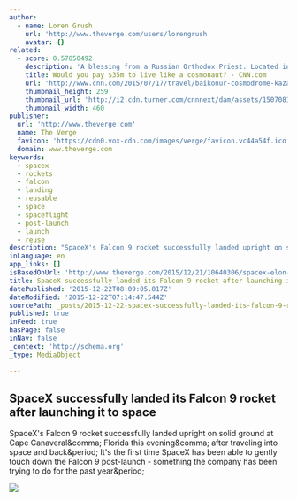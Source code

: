 ```yaml
---
author:
  - name: Loren Grush
    url: 'http://www.theverge.com/users/lorengrush'
    avatar: {}
related:
  - score: 0.57850492
    description: 'A blessing from a Russian Orthodox Priest. Located in the remote steppes of Kazakhstan, Baikonur Cosmodrome occupies a unique space between tradition and cutting edge technology; where awesome rockets continue to launch humans 220 miles above the Earth in much the same way they have done for 50 years.'
    title: Would you pay $35m to live like a cosmonaut? - CNN.com
    url: 'http://www.cnn.com/2015/07/17/travel/baikonur-cosmodrome-kazakhstan-cosmonaut-space-tourist/index.html'
    thumbnail_height: 259
    thumbnail_url: 'http://i2.cdn.turner.com/cnnnext/dam/assets/150708143404-space-guy-laliberte-large-169.jpg'
    thumbnail_width: 460
publisher:
  url: 'http://www.theverge.com'
  name: The Verge
  favicon: 'https://cdn0.vox-cdn.com/images/verge/favicon.vc44a54f.ico'
  domain: www.theverge.com
keywords:
  - spacex
  - rockets
  - falcon
  - landing
  - reusable
  - space
  - spaceflight
  - post-launch
  - launch
  - reuse
description: "SpaceX's Falcon 9 rocket successfully landed upright on solid ground at Cape Canaveral, Florida this evening, after traveling into space and back. It's the first time SpaceX has been able to gently touch down the Falcon 9 post-launch - something the company has been trying to do for the past year."
inLanguage: en
app_links: []
isBasedOnUrl: 'http://www.theverge.com/2015/12/21/10640306/spacex-elon-musk-rocket-landing-success'
title: SpaceX successfully landed its Falcon 9 rocket after launching it to space
datePublished: '2015-12-22T08:09:05.017Z'
dateModified: '2015-12-22T07:14:47.544Z'
sourcePath: _posts/2015-12-22-spacex-successfully-landed-its-falcon-9-rocket-after-launchi.md
published: true
inFeed: true
hasPage: false
inNav: false
_context: 'http://schema.org'
_type: MediaObject

---
```

<article style=""><h1>SpaceX successfully landed its Falcon 9 rocket after launching it to space</h1><p>SpaceX's Falcon 9 rocket successfully landed upright on solid ground at Cape Canaveral&amp;comma; Florida this evening&amp;comma; after traveling into space and back&amp;period; It's the first time SpaceX has been able to gently touch down the Falcon 9 post-launch - something the company has been trying to do for the past year&amp;period;</p><img src="https://cdn0.vox-cdn.com/thumbor/KAHhcgDaWvRjBNLRmsywhReoT2w=/17x0:867x478/1600x900/cdn0.vox-cdn.com/uploads/chorus_image/image/48409985/Screen_Shot_2015-12-21_at_8.39.34_PM.0.0.png" /></article>
